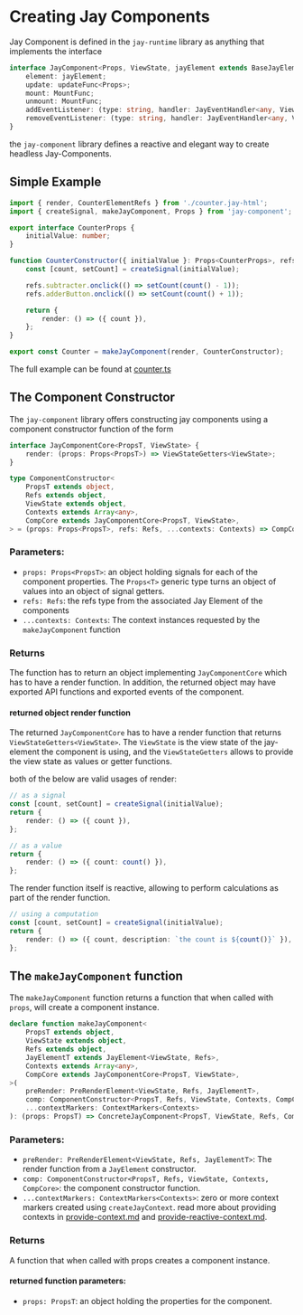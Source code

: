 # Creating Jay Components

Jay Component is defined in the `jay-runtime` library as anything that implements the interface

```typescript
interface JayComponent<Props, ViewState, jayElement extends BaseJayElement<ViewState>> {
    element: jayElement;
    update: updateFunc<Props>;
    mount: MountFunc;
    unmount: MountFunc;
    addEventListener: (type: string, handler: JayEventHandler<any, ViewState, void>) => void;
    removeEventListener: (type: string, handler: JayEventHandler<any, ViewState, void>) => void;
}
```

the `jay-component` library defines a reactive and elegant way to create headless Jay-Components.

## Simple Example

```typescript
import { render, CounterElementRefs } from './counter.jay-html';
import { createSignal, makeJayComponent, Props } from 'jay-component';

export interface CounterProps {
    initialValue: number;
}

function CounterConstructor({ initialValue }: Props<CounterProps>, refs: CounterElementRefs) {
    const [count, setCount] = createSignal(initialValue);

    refs.subtracter.onclick(() => setCount(count() - 1));
    refs.adderButton.onclick(() => setCount(count() + 1));

    return {
        render: () => ({ count }),
    };
}

export const Counter = makeJayComponent(render, CounterConstructor);
```
The full example can be found at [counter.ts](../../../../examples/jay/counter/src/counter.ts)

## The Component Constructor

The `jay-component` library offers constructing jay components using a component constructor function of the form

```typescript
interface JayComponentCore<PropsT, ViewState> {
    render: (props: Props<PropsT>) => ViewStateGetters<ViewState>;
}

type ComponentConstructor<
    PropsT extends object,
    Refs extends object,
    ViewState extends object,
    Contexts extends Array<any>,
    CompCore extends JayComponentCore<PropsT, ViewState>,
> = (props: Props<PropsT>, refs: Refs, ...contexts: Contexts) => CompCore;
```

### Parameters:

* `props: Props<PropsT>`: an object holding signals for each of the component properties. 
   The `Props<T>` generic type turns an object of values into an object of signal getters. 
* `refs: Refs`: the refs type from the associated Jay Element of the components
* `...contexts: Contexts`: The context instances requested by the `makeJayComponent` function

### Returns

The function has to return an object implementing `JayComponentCore` which has to have a render function.
In addition, the returned object may have exported API functions and exported events of the component.

#### returned object render function

The returned `JayComponentCore` has to have a render function that returns `ViewStateGetters<ViewState>`.
The `ViewState` is the view state of the jay-element the component is using, and the `ViewStateGetters` allows 
to provide the view state as values or getter functions.

both of the below are valid usages of render:
```typescript
// as a signal
const [count, setCount] = createSignal(initialValue);
return {
    render: () => ({ count }),
};

// as a value
return {
    render: () => ({ count: count() }),
};
```

The render function itself is reactive, allowing to perform calculations as part of the render function.

```typescript
// using a computation
const [count, setCount] = createSignal(initialValue);
return {
    render: () => ({ count, description: `the count is ${count()}` }),
};
```

## The `makeJayComponent` function

The `makeJayComponent` function returns a function that when called with `props`, will create a component instance. 

```typescript
declare function makeJayComponent<
    PropsT extends object,
    ViewState extends object,
    Refs extends object,
    JayElementT extends JayElement<ViewState, Refs>,
    Contexts extends Array<any>,
    CompCore extends JayComponentCore<PropsT, ViewState>,
>(
    preRender: PreRenderElement<ViewState, Refs, JayElementT>,
    comp: ComponentConstructor<PropsT, Refs, ViewState, Contexts, CompCore>,
    ...contextMarkers: ContextMarkers<Contexts>
): (props: PropsT) => ConcreteJayComponent<PropsT, ViewState, Refs, CompCore, JayElementT>
```

### Parameters:

* `preRender: PreRenderElement<ViewState, Refs, JayElementT>`: The render function from a `JayElement` constructor.
* `comp: ComponentConstructor<PropsT, Refs, ViewState, Contexts, CompCore>`: the component constructor function.
* `...contextMarkers: ContextMarkers<Contexts>`: zero or more context markers created using `createJayContext`. 
  read more about providing contexts in [provide-context.md](./provide-context.md) and [provide-reactive-context.md](./provide-reactive-context.md).

### Returns

A function that when called with props creates a component instance.

#### returned function parameters:

* `props: PropsT`: an object holding the properties for the component.
